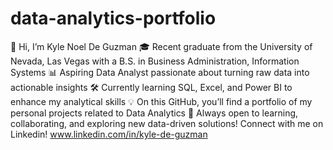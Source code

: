 # data-analytics-portfolio
👋 Hi, I’m Kyle Noel De Guzman
🎓 Recent graduate from the University of Nevada, Las Vegas with a B.S. in Business Administration, Information Systems
📊 Aspiring Data Analyst passionate about turning raw data into actionable insights
🛠️ Currently learning SQL, Excel, and Power BI to enhance my analytical skills
💡 On this GitHub, you’ll find a portfolio of my personal projects related to Data Analytics
🚀 Always open to learning, collaborating, and exploring new data-driven solutions! Connect with me on Linkedin! 
www.linkedin.com/in/kyle-de-guzman




